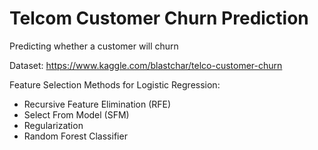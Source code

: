 # Telcom Customer Churn Prediction
Predicting whether a customer will churn

Dataset: https://www.kaggle.com/blastchar/telco-customer-churn

Feature Selection Methods for Logistic Regression:
- Recursive Feature Elimination (RFE)
- Select From Model (SFM)
- Regularization
- Random Forest Classifier

